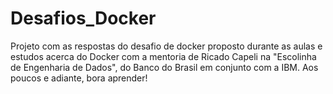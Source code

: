 # Desafios_Docker
Projeto com as respostas do desafio de docker proposto durante as aulas e estudos acerca do Docker com a mentoria de Ricado Capeli na "Escolinha de Engenharia de Dados", do Banco do Brasil em conjunto com a IBM. Aos poucos e adiante, bora aprender!
